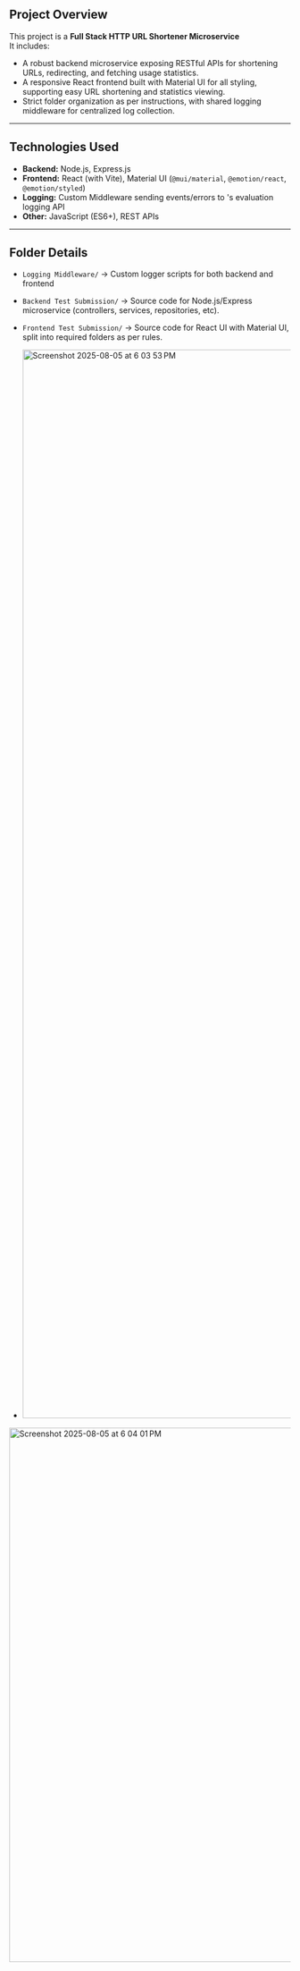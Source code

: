 

## Project Overview

This project is a **Full Stack HTTP URL Shortener Microservice**  
It includes:
- A robust backend microservice exposing RESTful APIs for shortening URLs, redirecting, and fetching usage statistics.
- A responsive React frontend built with Material UI for all styling, supporting easy URL shortening and statistics viewing.
- Strict folder organization as per instructions, with shared logging middleware for centralized log collection.

---

## Technologies Used

- **Backend:** Node.js, Express.js
- **Frontend:** React (with Vite), Material UI (`@mui/material`, `@emotion/react`, `@emotion/styled`)
- **Logging:** Custom Middleware sending events/errors to 's evaluation logging API
- **Other:** JavaScript (ES6+), REST APIs

---

## Folder Details

- `Logging Middleware/` &rarr; Custom logger scripts for both backend and frontend
- `Backend Test Submission/` &rarr; Source code for Node.js/Express microservice (controllers, services, repositories, etc).
- `Frontend Test Submission/` &rarr; Source code for React UI with Material UI, split into required folders as per rules.

- <img width="2940" height="1912" alt="Screenshot 2025-08-05 at 6 03 53 PM" src="https://github.com/user-attachments/assets/51b5cab6-dd9b-4632-86b7-fcc056bc22a6" />
<img width="1470" height="956" alt="Screenshot 2025-08-05 at 6 04 01 PM" src="https://github.com/user-attachments/assets/bce3ce2c-3ca2-4f64-93c7-067a7a29b55b" />






